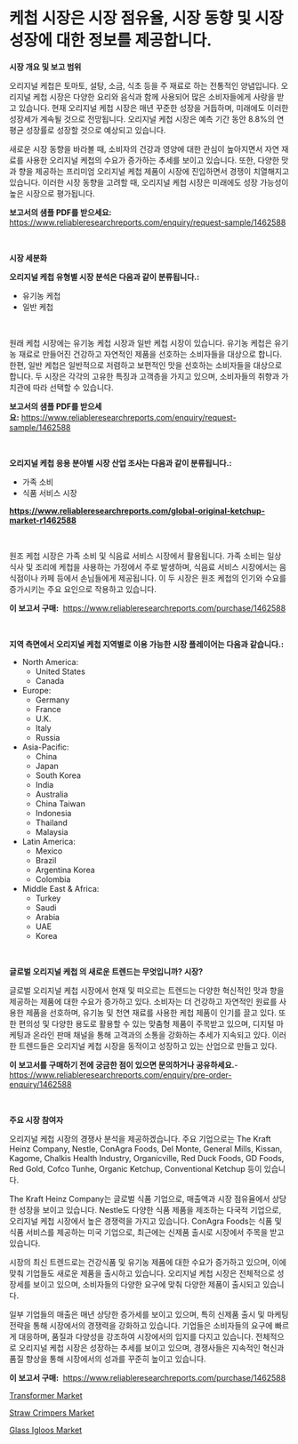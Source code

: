 <p><h1>케첩 시장은 시장 점유율, 시장 동향 및 시장 성장에 대한 정보를 제공합니다.</h1></p><p><strong>시장 개요 및 보고 범위</strong></p>
<p><p>오리지널 케첩은 토마토, 설탕, 소금, 식초 등을 주 재료로 하는 전통적인 양념입니다. 오리지널 케첩 시장은 다양한 요리와 음식과 함께 사용되어 많은 소비자들에게 사랑을 받고 있습니다. 현재 오리지널 케첩 시장은 매년 꾸준한 성장을 거듭하며, 미래에도 이러한 성장세가 계속될 것으로 전망됩니다. 오리지널 케첩 시장은 예측 기간 동안 8.8%의 연평균 성장률로 성장할 것으로 예상되고 있습니다.</p><p>새로운 시장 동향을 바라볼 때, 소비자의 건강과 영양에 대한 관심이 높아지면서 자연 재료를 사용한 오리지널 케첩의 수요가 증가하는 추세를 보이고 있습니다. 또한, 다양한 맛과 향을 제공하는 프리미엄 오리지널 케첩 제품이 시장에 진입하면서 경쟁이 치열해지고 있습니다. 이러한 시장 동향을 고려할 때, 오리지널 케첩 시장은 미래에도 성장 가능성이 높은 시장으로 평가됩니다.</p></p>
<p><strong>보고서의 샘플 PDF를 받으세요:</strong> <a href="https://www.reliableresearchreports.com/enquiry/request-sample/1462588">https://www.reliableresearchreports.com/enquiry/request-sample/1462588</a></p>
<p>&nbsp;</p>
<p><strong>시장 세분화</strong></p>
<p><strong>오리지널 케첩 유형별 시장 분석은 다음과 같이 분류됩니다.:</strong></p>
<p><ul><li>유기농 케첩</li><li>일반 케첩</li></ul></p>
<p>&nbsp;</p>
<p><p>원래 케첩 시장에는 유기농 케첩 시장과 일반 케첩 시장이 있습니다. 유기농 케첩은 유기농 재료로 만들어진 건강하고 자연적인 제품을 선호하는 소비자들을 대상으로 합니다. 한편, 일반 케첩은 일반적으로 저렴하고 보편적인 맛을 선호하는 소비자들을 대상으로 합니다. 두 시장은 각각의 고유한 특징과 고객층을 가지고 있으며, 소비자들의 취향과 가치관에 따라 선택할 수 있습니다.</p></p>
<p><strong>보고서의 샘플 PDF를 받으세요:</strong>&nbsp;<a href="https://www.reliableresearchreports.com/enquiry/request-sample/1462588">https://www.reliableresearchreports.com/enquiry/request-sample/1462588</a></p>
<p>&nbsp;</p>
<p><strong> 오리지널 케첩 응용 분야별 시장 산업 조사는 다음과 같이 분류됩니다.:</strong></p>
<p><ul><li>가족 소비</li><li>식품 서비스 시장</li></ul></p>
<p><strong><a href="https://www.reliableresearchreports.com/global-original-ketchup-market-r1462588">https://www.reliableresearchreports.com/global-original-ketchup-market-r1462588</a></strong></p>
<p>&nbsp;</p>
<p><p>원조 케첩 시장은 가족 소비 및 식음료 서비스 시장에서 활용됩니다. 가족 소비는 일상 식사 및 조리에 케첩을 사용하는 가정에서 주로 발생하며, 식음료 서비스 시장에서는 음식점이나 카페 등에서 손님들에게 제공됩니다. 이 두 시장은 원조 케첩의 인기와 수요를 증가시키는 주요 요인으로 작용하고 있습니다.</p></p>
<p><strong>이 보고서 구매:</strong>&nbsp; <a href="https://www.reliableresearchreports.com/purchase/1462588">https://www.reliableresearchreports.com/purchase/1462588</a></p>
<p>&nbsp;</p>
<p><strong>지역 측면에서 오리지널 케첩 지역별로 이용 가능한 시장 플레이어는 다음과 같습니다.:</strong></p>
<p><ul>
    <li>
        North America:
        <ul>
            <li>United States</li>
            <li>Canada</li>
        </ul>
    </li>
    <li>
        Europe:
        <ul>
            <li>Germany</li>
            <li>France</li>
            <li>U.K.</li>
            <li>Italy</li>
            <li>Russia</li>
        </ul>
    </li>
    <li>
        Asia-Pacific:
        <ul>
            <li>China</li>
            <li>Japan</li>
            <li>South Korea</li>
            <li>India</li>
            <li>Australia</li>
            <li>China Taiwan</li>
            <li>Indonesia</li>
            <li>Thailand</li>
            <li>Malaysia</li>
        </ul>
    </li>
    <li>
        Latin America:
        <ul>
            <li>Mexico</li>
            <li>Brazil</li>
            <li>Argentina Korea</li>
            <li>Colombia</li>
        </ul>
    </li>
    <li>
        Middle East & Africa:
        <ul>
            <li>Turkey</li>
            <li>Saudi</li>
            <li>Arabia</li>
            <li>UAE</li>
            <li>Korea</li>
        </ul>
    </li>
    </ul></p>
<p>&nbsp;</p>
<p><strong>글로벌 오리지널 케첩 의 새로운 트렌드는 무엇입니까? 시장?</strong></p>
<p><p>글로벌 오리지널 케첩 시장에서 현재 및 떠오르는 트렌드는 다양한 혁신적인 맛과 향을 제공하는 제품에 대한 수요가 증가하고 있다. 소비자는 더 건강하고 자연적인 원료를 사용한 제품을 선호하며, 유기농 및 천연 재료를 사용한 케첩 제품이 인기를 끌고 있다. 또한 편의성 및 다양한 용도로 활용할 수 있는 맞춤형 제품이 주목받고 있으며, 디지털 마케팅과 온라인 판매 채널을 통해 고객과의 소통을 강화하는 추세가 지속되고 있다. 이러한 트렌드들은 오리지널 케첩 시장을 동적이고 성장하고 있는 산업으로 만들고 있다.</p></p>
<p><strong>이 보고서를 구매하기 전에 궁금한 점이 있으면 문의하거나 공유하세요.</strong>- <a href="https://www.reliableresearchreports.com/enquiry/pre-order-enquiry/1462588">https://www.reliableresearchreports.com/enquiry/pre-order-enquiry/1462588</a></p>
<p>&nbsp;</p>
<p><strong>주요 시장 참여자</strong></p>
<p><p>오리지널 케첩 시장의 경쟁사 분석을 제공하겠습니다. 주요 기업으로는 The Kraft Heinz Company, Nestle, ConAgra Foods, Del Monte, General Mills, Kissan, Kagome, Chalkis Health Industry, Organicville, Red Duck Foods, GD Foods, Red Gold, Cofco Tunhe, Organic Ketchup, Conventional Ketchup 등이 있습니다. </p><p>The Kraft Heinz Company는 글로벌 식품 기업으로, 매출액과 시장 점유율에서 상당한 성장을 보이고 있습니다. Nestle도 다양한 식품 제품을 제조하는 다국적 기업으로, 오리지널 케첩 시장에서 높은 경쟁력을 가지고 있습니다. ConAgra Foods는 식품 및 식품 서비스를 제공하는 미국 기업으로, 최근에는 신제품 출시로 시장에서 주목을 받고 있습니다.</p><p>시장의 최신 트렌드로는 건강식품 및 유기농 제품에 대한 수요가 증가하고 있으며, 이에 맞춰 기업들도 새로운 제품을 출시하고 있습니다. 오리지널 케첩 시장은 전체적으로 성장세를 보이고 있으며, 소비자들의 다양한 요구에 맞춰 다양한 제품이 출시되고 있습니다.</p><p>일부 기업들의 매출은 매년 상당한 증가세를 보이고 있으며, 특히 신제품 출시 및 마케팅 전략을 통해 시장에서의 경쟁력을 강화하고 있습니다. 기업들은 소비자들의 요구에 빠르게 대응하며, 품질과 다양성을 강조하여 시장에서의 입지를 다지고 있습니다. 전체적으로 오리지널 케첩 시장은 성장하는 추세를 보이고 있으며, 경쟁사들은 지속적인 혁신과 품질 향상을 통해 시장에서의 성과를 꾸준히 높이고 있습니다.</p></p>
<p><strong>이 보고서 구매:</strong>&nbsp;&nbsp;<a href="https://www.reliableresearchreports.com/purchase/1462588">https://www.reliableresearchreports.com/purchase/1462588</a></p>
<p><p><a href="https://github.com/timeliteaut/Market-Research-Report-List-2/blob/main/transformer-market.md">Transformer Market</a></p><p><a href="https://github.com/nancykennedykellievqfqt2/Market-Research-Report-List-2/blob/main/straw-crimpers-market.md">Straw Crimpers Market</a></p><p><a href="https://github.com/seekum/Market-Research-Report-List-2/blob/main/glass-igloos-market.md">Glass Igloos Market</a></p></p>